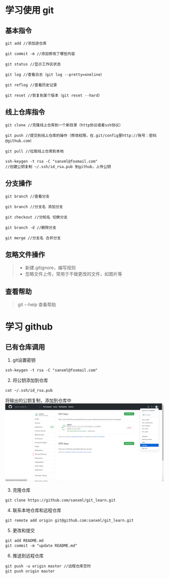 # 学习使用 git


## 基本指令

``` shell
git add //添加进仓库

git commit -m //添加修改了哪些内容

git status //显示工作区状态

git log //查看日志（git log --pretty=oneline）

git reflog //查看历史记录

git reset //恢复到某个版本（git reset --hard）
```

## 线上仓库指令

``` shell
git clone //克隆线上仓库到一个新目录（http协议或者ssh协议）

git push //提交到线上仓库的操作（修改权限，在.git/config里http://账号：密码@github.com）

git pull //拉取线上仓库到本地

ssh-keygen -t rsa -C "sanxml@foxmail.com"
//创建公钥复制 ~/.ssh/id_rsa.pub 到github，上传公钥
```

## 分支操作

``` shell
git branch //查看分支

git branch //分支名 添加分支

git checkout //分知名 切换分支

git branch -d //删除分支

git merge //分支名 合并分支
```

## 忽略文件操作

> * 新建.gitignore，编写规则
> * 忽略文件上传，常用于不做更改的文件，如图片等

## 查看帮助

> git --help 查看帮助


# 学习 github


## 已有仓库调用

1. git设置密钥
``` shell
ssh-keygen -t rsa -C "sanxml@foxmail.com"
```

2. 将公钥添加到仓库
``` shell
cat ~/.ssh/id_rsa.pub
```
将输出的公钥复制，添加到仓库中
![添加公钥](ssh.png)

3. 克隆仓库
``` shell
git clone https://github.com/sanxml/git_learn.git
```

4. 联系本地仓库和远程仓库
``` shell
git remote add origin git@github.com:sanxml/git_learn.git
```

5. 更改和提交
``` shell
git add README.md
git commit -m "update README.md"
```

6. 推送到远程仓库
``` shell
git push -u origin master //远程仓库空时
git push origin master
```